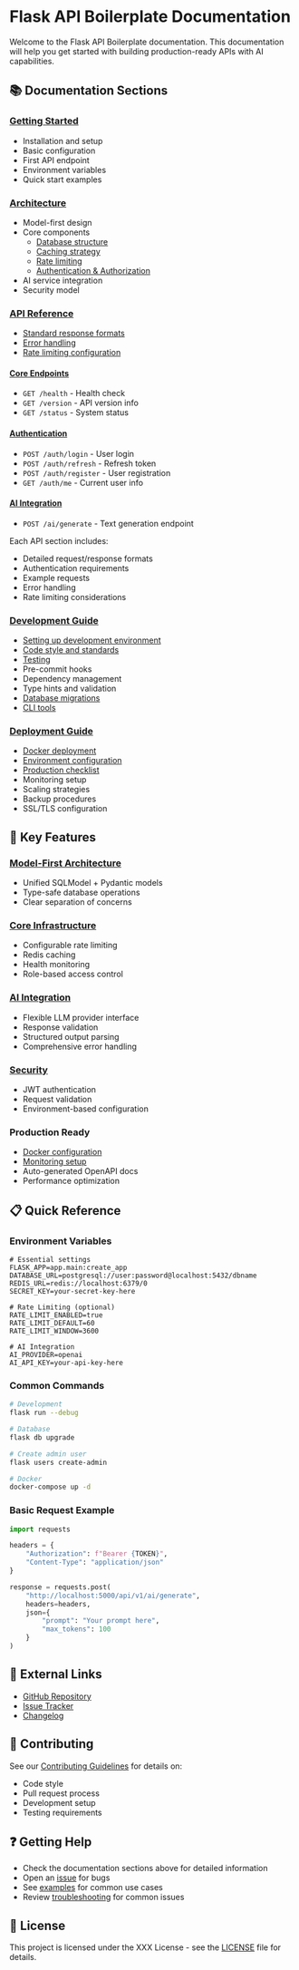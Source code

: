 # Flask API Boilerplate Documentation

Welcome to the Flask API Boilerplate documentation. This documentation will help you get started with building production-ready APIs with AI capabilities.

## 📚 Documentation Sections

### [Getting Started](getting-started/README.md)
- Installation and setup
- Basic configuration
- First API endpoint
- Environment variables
- Quick start examples

### [Architecture](architecture/README.md)
- Model-first design
- Core components
  - [Database structure](architecture/README.md#database-structure)
  - [Caching strategy](architecture/README.md#caching)
  - [Rate limiting](architecture/README.md#rate-limiting)
  - [Authentication & Authorization](architecture/README.md#authentication)
- AI service integration
- Security model

### [API Reference](api/README.md)
- [Standard response formats](api/README.md#standard-response-format)
- [Error handling](api/README.md#error-handling)
- [Rate limiting configuration](api/README.md#rate-limiting)

#### [Core Endpoints](api/core/README.md) 
- `GET /health` - Health check
- `GET /version` - API version info
- `GET /status` - System status

#### [Authentication](api/auth/README.md)
- `POST /auth/login` - User login
- `POST /auth/refresh` - Refresh token
- `POST /auth/register` - User registration
- `GET /auth/me` - Current user info

#### [AI Integration](api/ai/README.md)
- `POST /ai/generate` - Text generation endpoint

Each API section includes:
- Detailed request/response formats
- Authentication requirements
- Example requests
- Error handling
- Rate limiting considerations

### [Development Guide](development/README.md)
- [Setting up development environment](development/README.md#setup)
- [Code style and standards](development/README.md#code-style)
- [Testing](development/README.md#testing)
- Pre-commit hooks
- Dependency management
- Type hints and validation
- [Database migrations](development/README.md#database-migrations)
- [CLI tools](development/README.md#cli-tools)

### [Deployment Guide](deployment/README.md)
- [Docker deployment](deployment/README.md#docker)
- [Environment configuration](deployment/README.md#configuration)
- [Production checklist](deployment/README.md#checklist)
- Monitoring setup
- Scaling strategies
- Backup procedures
- SSL/TLS configuration

## 🚀 Key Features

### [Model-First Architecture](architecture/README.md#model-first-design)
- Unified SQLModel + Pydantic models
- Type-safe database operations
- Clear separation of concerns

### [Core Infrastructure](architecture/README.md#core-components)
- Configurable rate limiting
- Redis caching
- Health monitoring
- Role-based access control

### [AI Integration](api/ai/README.md)
- Flexible LLM provider interface
- Response validation
- Structured output parsing
- Comprehensive error handling

### [Security](architecture/README.md#security)
- JWT authentication
- Request validation
- Environment-based configuration

### Production Ready
- [Docker configuration](deployment/README.md#docker)
- [Monitoring setup](deployment/README.md#monitoring)
- Auto-generated OpenAPI docs
- Performance optimization

## 📋 Quick Reference

### Environment Variables
```env
# Essential settings
FLASK_APP=app.main:create_app
DATABASE_URL=postgresql://user:password@localhost:5432/dbname
REDIS_URL=redis://localhost:6379/0
SECRET_KEY=your-secret-key-here

# Rate Limiting (optional)
RATE_LIMIT_ENABLED=true
RATE_LIMIT_DEFAULT=60
RATE_LIMIT_WINDOW=3600

# AI Integration
AI_PROVIDER=openai
AI_API_KEY=your-api-key-here
```

### Common Commands
```bash
# Development
flask run --debug

# Database
flask db upgrade

# Create admin user
flask users create-admin

# Docker
docker-compose up -d
```

### Basic Request Example
```python
import requests

headers = {
    "Authorization": f"Bearer {TOKEN}",
    "Content-Type": "application/json"
}

response = requests.post(
    "http://localhost:5000/api/v1/ai/generate",
    headers=headers,
    json={
        "prompt": "Your prompt here",
        "max_tokens": 100
    }
)
```

## 🔗 External Links

- [GitHub Repository](https://github.com/julianfleck/flask-ai-api-boilerplate)
- [Issue Tracker](https://github.com/julianfleck/flask-ai-api-boilerplate/issues)
- [Changelog](../CHANGELOG.md)

## 🤝 Contributing

See our [Contributing Guidelines](development/CONTRIBUTING.md) for details on:
- Code style
- Pull request process
- Development setup
- Testing requirements

## ❓ Getting Help

- Check the documentation sections above for detailed information
- Open an [issue](https://github.com/julianfleck/flask-ai-api-boilerplate/issues) for bugs
- See [examples](getting-started/examples/) for common use cases
- Review [troubleshooting](development/troubleshooting.md) for common issues

## 📝 License

This project is licensed under the XXX License - see the [LICENSE](../LICENSE) file for details.